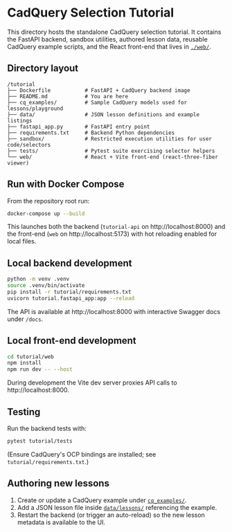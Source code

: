# CadQuery Selection Tutorial

This directory hosts the standalone CadQuery selection tutorial. It contains the FastAPI backend, sandbox utilities, authored lesson data, reusable CadQuery example scripts, and the React front-end that lives in [`./web/`](./web/).

## Directory layout

```
/tutorial
├── Dockerfile           # FastAPI + CadQuery backend image
├── README.md            # You are here
├── cq_examples/         # Sample CadQuery models used for lessons/playground
├── data/                # JSON lesson definitions and example listings
├── fastapi_app.py       # FastAPI entry point
├── requirements.txt     # Backend Python dependencies
├── sandbox/             # Restricted execution utilities for user code/selectors
├── tests/               # Pytest suite exercising selector helpers
└── web/                 # React + Vite front-end (react-three-fiber viewer)
```

## Run with Docker Compose

From the repository root run:

```bash
docker-compose up --build
```

This launches both the backend (`tutorial-api` on http://localhost:8000) and the front-end (`web` on http://localhost:5173) with hot reloading enabled for local files.

## Local backend development

```bash
python -m venv .venv
source .venv/bin/activate
pip install -r tutorial/requirements.txt
uvicorn tutorial.fastapi_app:app --reload
```

The API is available at http://localhost:8000 with interactive Swagger docs under `/docs`.

## Local front-end development

```bash
cd tutorial/web
npm install
npm run dev -- --host
```

During development the Vite dev server proxies API calls to http://localhost:8000.

## Testing

Run the backend tests with:

```bash
pytest tutorial/tests
```

(Ensure CadQuery's OCP bindings are installed; see `tutorial/requirements.txt`.)

## Authoring new lessons

1. Create or update a CadQuery example under [`cq_examples/`](./cq_examples/).
2. Add a JSON lesson file inside [`data/lessons/`](./data/lessons/) referencing the example.
3. Restart the backend (or trigger an auto-reload) so the new lesson metadata is available to the UI.

